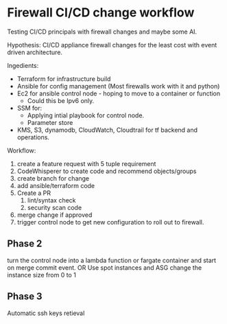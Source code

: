 # Firewall CI/CD change workflow

Testing CI/CD principals with firewall changes and maybe some AI.

Hypothesis: CI/CD appliance firewall changes for the least cost with event driven architecture.

Ingedients:
* Terraform for infrastructure build
* Ansible for config management (Most firewalls work with it and python)
* Ec2 for ansible control node - hoping to move to a container or function
    * Could this be Ipv6 only.
* SSM for:
    * Applying intial playbook for control node.
    * Parameter store 
* KMS, S3, dynamodb, CloudWatch, Cloudtrail for tf backend and operations.

Workflow:
1. create a feature request with 5 tuple requirement
2. CodeWhisperer to create code and recommend objects/groups
3. create branch for change
4. add ansible/terraform code
5. Create a PR
    1. lint/syntax check
    2. security scan code
8. merge change if approved
9. trigger control node to get new configuration to roll out to firewall.

## Phase 2
turn the control node into a lambda function or fargate container and start on merge commit event.
OR
Use spot instances and ASG change the instance size from 0 to 1

## Phase 3
Automatic ssh keys retieval 
